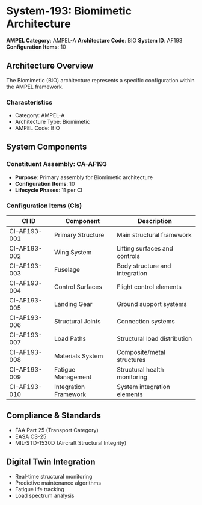 # System-193: Biomimetic Architecture

**AMPEL Category**: AMPEL-A
**Architecture Code**: BIO
**System ID**: AF193
**Configuration Items**: 10

## Architecture Overview

The Biomimetic (BIO) architecture represents a specific configuration within the AMPEL framework.

### Characteristics
- Category: AMPEL-A
- Architecture Type: Biomimetic
- AMPEL Code: BIO

## System Components

### Constituent Assembly: CA-AF193
- **Purpose**: Primary assembly for Biomimetic architecture
- **Configuration Items**: 10
- **Lifecycle Phases**: 11 per CI

### Configuration Items (CIs)

| CI ID | Component | Description |
|-------|-----------|-------------|
| CI-AF193-001 | Primary Structure | Main structural framework |
| CI-AF193-002 | Wing System | Lifting surfaces and controls |
| CI-AF193-003 | Fuselage | Body structure and integration |
| CI-AF193-004 | Control Surfaces | Flight control elements |
| CI-AF193-005 | Landing Gear | Ground support systems |
| CI-AF193-006 | Structural Joints | Connection systems |
| CI-AF193-007 | Load Paths | Structural load distribution |
| CI-AF193-008 | Materials System | Composite/metal structures |
| CI-AF193-009 | Fatigue Management | Structural health monitoring |
| CI-AF193-010 | Integration Framework | System integration elements |

## Compliance & Standards
- FAA Part 25 (Transport Category)
- EASA CS-25
- MIL-STD-1530D (Aircraft Structural Integrity)

## Digital Twin Integration
- Real-time structural monitoring
- Predictive maintenance algorithms
- Fatigue life tracking
- Load spectrum analysis
